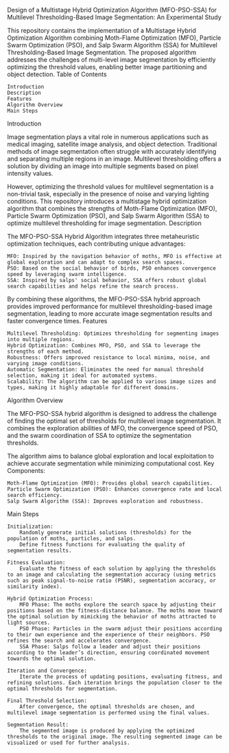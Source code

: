 Design of a Multistage Hybrid Optimization Algorithm (MFO-PSO-SSA) for Multilevel Thresholding-Based Image Segmentation: An Experimental Study

This repository contains the implementation of a Multistage Hybrid Optimization Algorithm combining Moth-Flame Optimization (MFO), Particle Swarm Optimization (PSO), and Salp Swarm Algorithm (SSA) for Multilevel Thresholding-Based Image Segmentation. The proposed algorithm addresses the challenges of multi-level image segmentation by efficiently optimizing the threshold values, enabling better image partitioning and object detection.
Table of Contents

    Introduction
    Description
    Features
    Algorithm Overview
    Main Steps


Introduction

Image segmentation plays a vital role in numerous applications such as medical imaging, satellite image analysis, and object detection. Traditional methods of image segmentation often struggle with accurately identifying and separating multiple regions in an image. Multilevel thresholding offers a solution by dividing an image into multiple segments based on pixel intensity values.

However, optimizing the threshold values for multilevel segmentation is a non-trivial task, especially in the presence of noise and varying lighting conditions. This repository introduces a multistage hybrid optimization algorithm that combines the strengths of Moth-Flame Optimization (MFO), Particle Swarm Optimization (PSO), and Salp Swarm Algorithm (SSA) to optimize multilevel thresholding for image segmentation.
Description

The MFO-PSO-SSA Hybrid Algorithm integrates three metaheuristic optimization techniques, each contributing unique advantages:

    MFO: Inspired by the navigation behavior of moths, MFO is effective at global exploration and can adapt to complex search spaces.
    PSO: Based on the social behavior of birds, PSO enhances convergence speed by leveraging swarm intelligence.
    SSA: Inspired by salps' social behavior, SSA offers robust global search capabilities and helps refine the search process.

By combining these algorithms, the MFO-PSO-SSA hybrid approach provides improved performance for multilevel thresholding-based image segmentation, leading to more accurate image segmentation results and faster convergence times.
Features

    Multilevel Thresholding: Optimizes thresholding for segmenting images into multiple regions.
    Hybrid Optimization: Combines MFO, PSO, and SSA to leverage the strengths of each method.
    Robustness: Offers improved resistance to local minima, noise, and varying image conditions.
    Automatic Segmentation: Eliminates the need for manual threshold selection, making it ideal for automated systems.
    Scalability: The algorithm can be applied to various image sizes and types, making it highly adaptable for different domains.

Algorithm Overview

The MFO-PSO-SSA hybrid algorithm is designed to address the challenge of finding the optimal set of thresholds for multilevel image segmentation. It combines the exploration abilities of MFO, the convergence speed of PSO, and the swarm coordination of SSA to optimize the segmentation thresholds.

The algorithm aims to balance global exploration and local exploitation to achieve accurate segmentation while minimizing computational cost.
Key Components:

    Moth-Flame Optimization (MFO): Provides global search capabilities.
    Particle Swarm Optimization (PSO): Enhances convergence rate and local search efficiency.
    Salp Swarm Algorithm (SSA): Improves exploration and robustness.

Main Steps

    Initialization:
        Randomly generate initial solutions (thresholds) for the population of moths, particles, and salps.
        Define fitness functions for evaluating the quality of segmentation results.

    Fitness Evaluation:
        Evaluate the fitness of each solution by applying the thresholds to an image and calculating the segmentation accuracy (using metrics such as peak signal-to-noise ratio (PSNR), segmentation accuracy, or similarity index).

    Hybrid Optimization Process:
        MFO Phase: The moths explore the search space by adjusting their positions based on the fitness-distance balance. The moths move toward the optimal solution by mimicking the behavior of moths attracted to light sources.
        PSO Phase: Particles in the swarm adjust their positions according to their own experience and the experience of their neighbors. PSO refines the search and accelerates convergence.
        SSA Phase: Salps follow a leader and adjust their positions according to the leader’s direction, ensuring coordinated movement towards the optimal solution.

    Iteration and Convergence:
        Iterate the process of updating positions, evaluating fitness, and refining solutions. Each iteration brings the population closer to the optimal thresholds for segmentation.

    Final Threshold Selection:
        After convergence, the optimal thresholds are chosen, and multilevel image segmentation is performed using the final values.

    Segmentation Result:
        The segmented image is produced by applying the optimized thresholds to the original image. The resulting segmented image can be visualized or used for further analysis.
